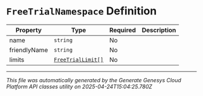 # `FreeTrialNamespace` Definition

| Property | Type | Required | Description |
|----------|------|----------|-------------|
| name | `string` | No |  |
| friendlyName | `string` | No |  |
| limits | [`FreeTrialLimit[]`](freetriallimit-definition.md) | No |  |

---

*This file was automatically generated by the Generate Genesys Cloud Platform API classes utility on 2025-04-24T15:04:25.780Z*